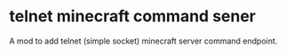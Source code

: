# telnet minecraft command sener

A mod to add telnet (simple socket) minecraft server command endpoint.
